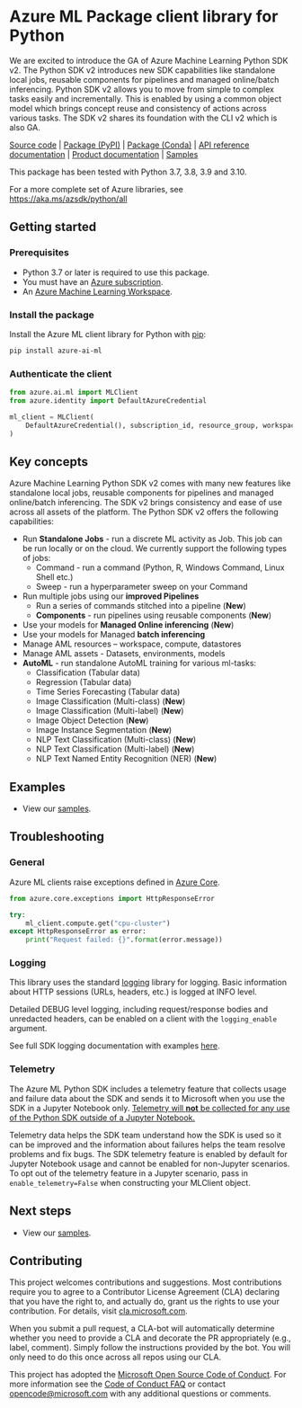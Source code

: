 # Azure ML Package client library for Python

We are excited to introduce the GA of Azure Machine Learning Python SDK v2. The Python SDK v2 introduces new SDK capabilities like standalone local jobs, reusable components for pipelines and managed online/batch inferencing. Python SDK v2 allows you to move from simple to complex tasks easily and incrementally. This is enabled by using a common object model which brings concept reuse and consistency of actions across various tasks. The SDK v2 shares its foundation with the CLI v2 which is also GA.

[Source code][source_code]
| [Package (PyPI)][ml_pypi]
| [Package (Conda)](https://anaconda.org/microsoft/azure-ai-ml/)
| [API reference documentation][ml_ref_docs]
| [Product documentation][product_documentation]
| [Samples][ml_samples]


This package has been tested with Python 3.7, 3.8, 3.9 and 3.10.

For a more complete set of Azure libraries, see https://aka.ms/azsdk/python/all

## Getting started

### Prerequisites

- Python 3.7 or later is required to use this package.
- You must have an [Azure subscription][azure_subscription].
- An [Azure Machine Learning Workspace][workspace].

### Install the package

Install the Azure ML client library for Python with [pip][pip_link]:

```bash
pip install azure-ai-ml
```

### Authenticate the client

```python
from azure.ai.ml import MLClient
from azure.identity import DefaultAzureCredential

ml_client = MLClient(
    DefaultAzureCredential(), subscription_id, resource_group, workspace
)
```

## Key concepts

Azure Machine Learning Python SDK v2 comes with many new features like standalone local jobs, reusable components for pipelines and managed online/batch inferencing. The SDK v2 brings consistency and ease of use across all assets of the platform. The Python SDK v2 offers the following capabilities:
* Run **Standalone Jobs** - run a discrete ML activity as Job. This job can be run locally or on the cloud. We currently support the following types of jobs:
  * Command - run a command (Python, R, Windows Command, Linux Shell etc.)
  * Sweep - run a hyperparameter sweep on your Command
* Run multiple jobs using our **improved Pipelines**
  * Run a series of commands stitched into a pipeline (**New**)
  * **Components** - run pipelines using reusable components (**New**)
* Use your models for **Managed Online inferencing** (**New**)
* Use your models for Managed **batch inferencing**
* Manage AML resources – workspace, compute, datastores
* Manage AML assets - Datasets, environments, models
* **AutoML** - run standalone AutoML training for various ml-tasks:
  - Classification (Tabular data)
  - Regression (Tabular data)
  - Time Series Forecasting (Tabular data)
  - Image Classification (Multi-class) (**New**)
  - Image Classification (Multi-label) (**New**)
  - Image Object Detection (**New**)
  - Image Instance Segmentation (**New**)
  - NLP Text Classification (Multi-class) (**New**)
  - NLP Text Classification (Multi-label) (**New**)
  - NLP Text Named Entity Recognition (NER) (**New**)

## Examples

- View our [samples][ml_samples].

## Troubleshooting

### General

Azure ML clients raise exceptions defined in [Azure Core][azure_core_readme].

```python
from azure.core.exceptions import HttpResponseError

try:
    ml_client.compute.get("cpu-cluster")
except HttpResponseError as error:
    print("Request failed: {}".format(error.message))
```

### Logging

This library uses the standard
[logging][python_logging] library for logging.
Basic information about HTTP sessions (URLs, headers, etc.) is logged at INFO
level.

Detailed DEBUG level logging, including request/response bodies and unredacted
headers, can be enabled on a client with the `logging_enable` argument.

See full SDK logging documentation with examples [here][sdk_logging_docs].

### Telemetry

The Azure ML Python SDK includes a telemetry feature that collects usage and failure data about the SDK and sends it to Microsoft when you use the SDK in a Jupyter Notebook only.
<u>Telemetry will **not** be collected for any use of the Python SDK outside of a Jupyter Notebook.</u>

Telemetry data helps the SDK team understand how the SDK is used so it can be improved and the information about failures helps the team resolve problems and fix bugs.
The SDK telemetry feature is enabled by default for Jupyter Notebook usage and cannot be enabled for non-Jupyter scenarios. To opt out of the telemetry feature in a Jupyter scenario, pass in `enable_telemetry=False` when constructing your MLClient object.

## Next steps

- View our [samples][ml_samples].

## Contributing

This project welcomes contributions and suggestions. Most contributions require you to agree to a Contributor License Agreement (CLA) declaring that you have the right to, and actually do, grant us the rights to use your contribution. For details, visit [cla.microsoft.com][cla].

When you submit a pull request, a CLA-bot will automatically determine whether you need to provide a CLA and decorate the PR appropriately (e.g., label, comment). Simply follow the instructions provided by the bot. You will only need to do this once across all repos using our CLA.

This project has adopted the [Microsoft Open Source Code of Conduct][code_of_conduct]. For more information see the [Code of Conduct FAQ][coc_faq] or contact [opencode@microsoft.com][coc_contact] with any additional questions or comments.

<!-- LINKS -->

[source_code]: https://github.com/Azure/azure-sdk-for-python/tree/main/sdk/ml/azure-ai-ml
[ml_pypi]: https://pypi.org/project/azure-ai-ml/
[ml_ref_docs]: https://learn.microsoft.com/python/api/overview/azure/ai-ml-readme?view=azure-python
[ml_samples]: https://github.com/Azure/azureml-examples/tree/main/sdk/python
[product_documentation]: https://docs.microsoft.com/azure/machine-learning/
[azure_subscription]: https://azure.microsoft.com/free/
[workspace]: https://docs.microsoft.com/azure/machine-learning/concept-workspace
[python_logging]: https://docs.python.org/3/library/logging.html
[sdk_logging_docs]: https://docs.microsoft.com/azure/developer/python/azure-sdk-logging
[azure_core_readme]: https://github.com/Azure/azure-sdk-for-python/blob/main/sdk/core/azure-core/README.md
[pip_link]: https://pypi.org/project/pip/
[azure_core_ref_docs]: https://aka.ms/azsdk-python-core-policies
[azure_core]: https://github.com/Azure/azure-sdk-for-python/blob/main/sdk/core/azure-core/README.md
[azure_identity]: https://github.com/Azure/azure-sdk-for-python/tree/main/sdk/identity/azure-identity
[python_logging]: https://docs.python.org/3/library/logging.html
[cla]: https://cla.microsoft.com
[code_of_conduct]: https://opensource.microsoft.com/codeofconduct/
[coc_faq]: https://opensource.microsoft.com/codeofconduct/faq/
[coc_contact]: mailto:opencode@microsoft.com
